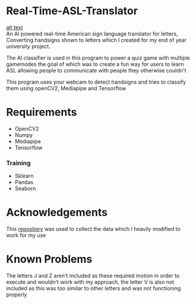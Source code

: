 # Real-Time-ASL-Translator

[alt text](https://github.com/BilalRaza2001/Real-Time-ASL-Translator/blob/main/demo%201.gif?raw=true)
<br>
An AI powered real-time American sign language translator for letters, Converting handsigns shown to letters which I created for my end of year university project.

The AI classifier is used in this program to power a quiz game with multiple gamemodes the goal of which was to create a fun way for users to learn ASL allowing people to communicate with people they otherwise couldn't

This program uses your webcam to detect handsigns and tries to classify them using openCV2, Mediapipe and Tensorflow 

# Requirements
* OpenCV2
* Numpy
* Mediapipe
* Tensorflow
### Training
* Sklearn
* Pandas
* Seaborn

# Acknowledgements
This [repository](https://link-url-here.org) was used to collect the data which I heavily modified to work for my use

# Known Problems
The letters J and Z aren't included as these required motion in order to execute and wouldn't work with my approach, the letter V is also not included as this was too similar to other letters and was not functioning properly
